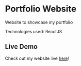 # Portfolio Website
Website to showcase my portfolio

Technologies used:
ReactJS

## Live Demo

Check out my website live [here](https://alwynong.com/)!